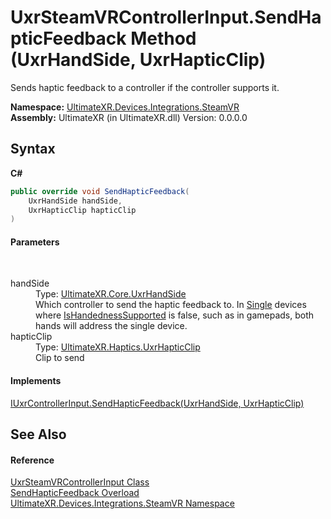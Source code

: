 # UxrSteamVRControllerInput.SendHapticFeedback Method (UxrHandSide, UxrHapticClip)
 

Sends haptic feedback to a controller if the controller supports it.

**Namespace:**&nbsp;<a href="N_UltimateXR_Devices_Integrations_SteamVR">UltimateXR.Devices.Integrations.SteamVR</a><br />**Assembly:**&nbsp;UltimateXR (in UltimateXR.dll) Version: 0.0.0.0

## Syntax

**C#**<br />
``` C#
public override void SendHapticFeedback(
	UxrHandSide handSide,
	UxrHapticClip hapticClip
)
```


#### Parameters
&nbsp;<dl><dt>handSide</dt><dd>Type: <a href="T_UltimateXR_Core_UxrHandSide">UltimateXR.Core.UxrHandSide</a><br />Which controller to send the haptic feedback to. In <a href="T_UltimateXR_Devices_UxrControllerSetupType">Single</a> devices where <a href="P_UltimateXR_Devices_IUxrControllerInput_IsHandednessSupported">IsHandednessSupported</a> is false, such as in gamepads, both hands will address the single device.</dd><dt>hapticClip</dt><dd>Type: <a href="T_UltimateXR_Haptics_UxrHapticClip">UltimateXR.Haptics.UxrHapticClip</a><br />Clip to send</dd></dl>

#### Implements
<a href="M_UltimateXR_Devices_IUxrControllerInput_SendHapticFeedback_1">IUxrControllerInput.SendHapticFeedback(UxrHandSide, UxrHapticClip)</a><br />

## See Also


#### Reference
<a href="T_UltimateXR_Devices_Integrations_SteamVR_UxrSteamVRControllerInput">UxrSteamVRControllerInput Class</a><br /><a href="Overload_UltimateXR_Devices_Integrations_SteamVR_UxrSteamVRControllerInput_SendHapticFeedback">SendHapticFeedback Overload</a><br /><a href="N_UltimateXR_Devices_Integrations_SteamVR">UltimateXR.Devices.Integrations.SteamVR Namespace</a><br />